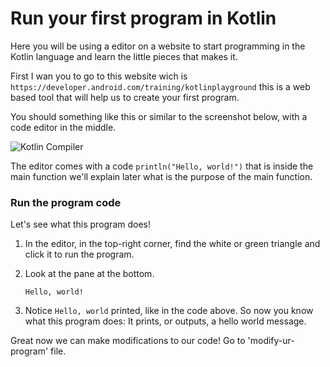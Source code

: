# Run your first program in Kotlin

Here you will be using a editor on a website to start programming in the Kotlin language and learn the little pieces that makes it.

First I wan you to go to this website wich is `https://developer.android.com/training/kotlinplayground` this is a web based tool that will help us to create your first program.

You should something like this or similar to the screenshot below, with a code editor in the middle.

![Kotlin Compiler](/Introduction/img/kotlin-web-compiler.png)

The editor comes with a code `println("Hello, world!")` that is inside the main function we'll explain later what is the purpose of the main function.

### Run the program code

Let's see what this program does! 

1. In the editor, in the top-right corner, find the white or green triangle and click it to run the program.
2. Look at the pane at the bottom.

    `Hello, world!`

3. Notice `Hello, world` printed, like in the code above. So now you know what this program does: It prints, or outputs, a hello world message.

Great now we can make modifications to our code! Go to 'modify-ur-program' file.




